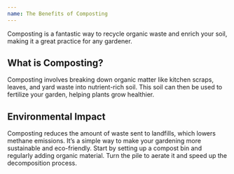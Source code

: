 ```yaml
--- 
name: The Benefits of Composting
---
```


Composting is a fantastic way to recycle organic waste and enrich your soil, making it a great practice for any gardener.  

## What is Composting?  

Composting involves breaking down organic matter like kitchen scraps, leaves, and yard waste into nutrient-rich soil. This soil can then be used to fertilize your garden, helping plants grow healthier.  

## Environmental Impact  

Composting reduces the amount of waste sent to landfills, which lowers methane emissions. It’s a simple way to make your gardening more sustainable and eco-friendly. Start by setting up a compost bin and regularly adding organic material. Turn the pile to aerate it and speed up the decomposition process.


